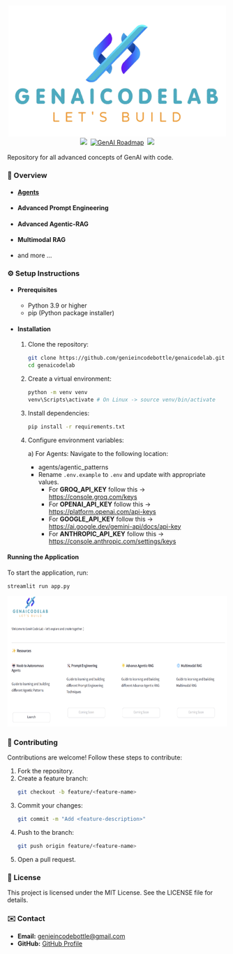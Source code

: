 <div align="center">
   <img src="static/images/logo.png" alt="Agents" width="500" height="300"/>
</div>

<div align="center">
    <a target="_blank" href="https://www.youtube.com/@genieincodebottle"><img src="https://img.shields.io/badge/YouTube-@genieincodebottle-blue"></a>&nbsp;
    <a href="https://github.com/genieincodebottle/generative-ai/blob/main/GenAI_Roadmap.md""><img src="https://img.shields.io/badge/GenAI Roadmap-181717?style=flat&logo=github&logoColor=white" alt="GenAI Roadmap"></a>&nbsp;
    <a target="_blank" href="https://www.instagram.com/genieincodebottle/"><img src="https://img.shields.io/badge/@genieincodebottle-C13584?style=flat&labelColor=C13584&logo=instagram&logoColor=white&link=https://www.instagram.com/eduardopiresbr/"></a>
</div>

<br>
Repository for all advanced concepts of GenAI with code.

### 🌟 Overview

- #### [Agents](./agents/) 
- #### Advanced Prompt Engineering
- #### Advanced Agentic-RAG
- #### Multimodal RAG
- and more ...

### ⚙️ Setup Instructions

- #### Prerequisites
   - Python 3.9 or higher
   - pip (Python package installer)

- #### Installation
   1. Clone the repository:
      ```bash
      git clone https://github.com/genieincodebottle/genaicodelab.git
      cd genaicodelab
      ```
   2. Create a virtual environment:
      ```bash
      python -m venv venv
      venv\Scripts\activate # On Linux -> source venv/bin/activate
      ```
   3. Install dependencies:
      ```bash
      pip install -r requirements.txt
      ```
   4. Configure environment variables:

      a) For Agents: Navigate to the following location:
         - agents/agentic_patterns
         - Rename `.env.example` to `.env` and update with appropriate values.
            - For **GROQ_API_KEY** follow this -> https://console.groq.com/keys
            - For **OPENAI_API_KEY** follow this -> https://platform.openai.com/api-keys
            - For **GOOGLE_API_KEY** follow this -> https://ai.google.dev/gemini-api/docs/api-key
            - For **ANTHROPIC_API_KEY** follow this -> https://console.anthropic.com/settings/keys

#### Running the Application
To start the application, run:
```bash
streamlit run app.py
```

<img src="static/images/main_ui.png" alt="Main UI" width="700" height="300"/>

### 🤝 Contributing
Contributions are welcome! Follow these steps to contribute:
1. Fork the repository.
2. Create a feature branch:
   ```bash
   git checkout -b feature/<feature-name>
   ```
3. Commit your changes:
   ```bash
   git commit -m "Add <feature-description>"
   ```
4. Push to the branch:
   ```bash
   git push origin feature/<feature-name>
   ```
5. Open a pull request.

### 📜 License
This project is licensed under the MIT License. See the LICENSE file for details.

### ✉️ Contact
- **Email:** genieincodebottle@gmail.com
- **GitHub:** [GitHub Profile](https://github.com/genieincodebottle)
